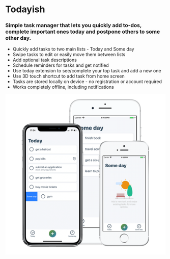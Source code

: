 # Todayish

### Simple task manager that lets you quickly add to-dos, complete important ones today and postpone others to some other day.

* Quickly add tasks to two main lists - Today and Some day
* Swipe tasks to edit or easily move them between lists
* Add optional task descriptions
* Schedule reminders for tasks and get notified
* Use today extension to see/complete your top task and add a new one
* Use 3D touch shortcut to add task from home screen
* Tasks are stored locally on device - no registration or account required
* Works completely offline, including notifications

![Screen](coversquare.png)
